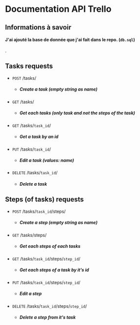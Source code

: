 # Documentation API Trello

## Informations à savoir
#### J'ai ajouté la base de donnée que j'ai fait dans le repo. (```db.sql```)
.

## Tasks requests
* ```POST```    /tasks/
    - ##### Create a task (empty string as name)
* ```GET```     /tasks/
    - ##### Get each tasks (only task and not the steps of the task)
* ```GET```     /tasks/```task_id```/
    - ##### Get a task by an id
* ```PUT```     /tasks/```task_id```/
    - ##### Edit a task (values: name)
* ```DELETE```  /tasks/```task_id```/
    - ##### Delete a task


## Steps (of tasks) requests
* ```POST```    /tasks/```task_id```/steps/
    - ##### Create a step (empty string as name)
* ```GET```     /tasks/steps/
    - ##### Get each steps of each tasks
* ```GET```     /tasks/```task_id```/steps/```step_id```/
    - ##### Get each steps of a task by it's id
* ```PUT```     /tasks/```task_id```/steps/```step_id```/
    - ##### Edit a step
* ```DELETE```  /tasks/```task_id```/steps/```step_id```/
    - ##### Delete a step from it's task